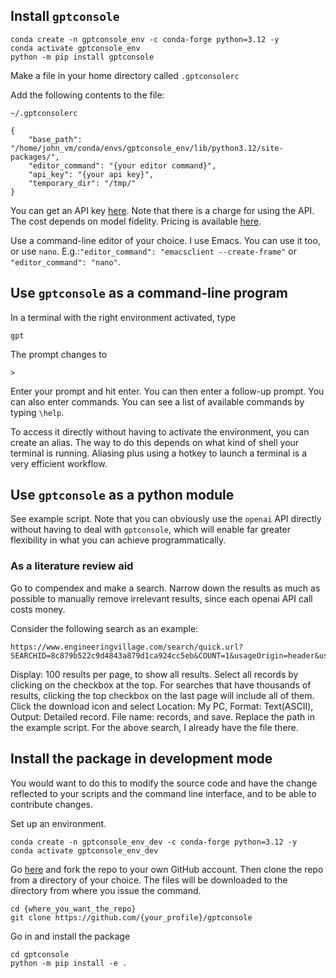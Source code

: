 ## Install `gptconsole`

```
conda create -n gptconsole_env -c conda-forge python=3.12 -y
conda activate gptconsole_env
python -m pip install gptconsole
```

Make a file in your home directory called `.gptconsolerc`

Add the following contents to the file:

`~/.gptconsolerc`
```
{
    "base_path": "/home/john_vm/conda/envs/gptconsole_env/lib/python3.12/site-packages/",
    "editor_command": "{your editor command}",
    "api_key": "{your api key}",
    "temporary_dir": "/tmp/"
}
```

You can get an API key [here](https://help.openai.com/en/articles/4936850-where-do-i-find-my-api-key).
Note that there is a charge for using the API. 
The cost depends on model fidelity.
Pricing is available [here](https://openai.com/pricing).

Use a command-line editor of your choice. I use Emacs. You can use it too, or use `nano`.
E.g.:`"editor_command": "emacsclient --create-frame"` or `"editor_command": "nano"`.

## Use `gptconsole` as a command-line program

In a terminal with the right environment activated, type
```
gpt
```

The prompt changes to 
```
>
```

Enter your prompt and hit enter. You can then enter a follow-up prompt.
You can also enter commands. You can see a list of available commands by typing `\help`.

To access it directly without having to activate the environment, you can create an alias. The way to do this depends on what kind of shell your terminal is running. Aliasing plus using a hotkey to launch a terminal is a very efficient workflow.

## Use `gptconsole` as a python module

See example script.
Note that you can obviously use the `openai` API directly without having to deal with `gptconsole`, which will enable far greater flexibility in what you can achieve programmatically.

### As a literature review aid

Go to compendex and make a search. Narrow down the results as much as possible to manually remove irrelevant results, since each openai API call costs money.

Consider the following search as an example:
```
https://www.engineeringvillage.com/search/quick.url?SEARCHID=8c879b522c9d4843a879d1ca924cc5eb&COUNT=1&usageOrigin=header&usageZone=evlogo
```
Display: 100 results per page, to show all results.
Select all records by clicking on the checkbox at the top.
For searches that have thousands of results, clicking the top checkbox on the last page will include all of them.
Click the download icon and select Location: My PC, Format: Text(ASCII), Output: Detailed record. File name: records, and save.
Replace the path in the example script.
For the above search, I already have the file there.


## Install the package in development mode



You would want to do this to modify the source code and have the change reflected to your scripts and the command line interface, and to be able to contribute changes.

Set up an environment.
```
conda create -n gptconsole_env_dev -c conda-forge python=3.12 -y
conda activate gptconsole_env_dev
```

Go [here](https://github.com/ioannis-vm/gptconsole) and fork the repo to your own GitHub account.
Then clone the repo from a directory of your choice. The files will be downloaded to the directory from where you issue the command.

```
cd {where_you_want_the_repo}
git clone https://github.com/{your_profile}/gptconsole
```

Go in and install the package

```
cd gptconsole
python -m pip install -e .
```
